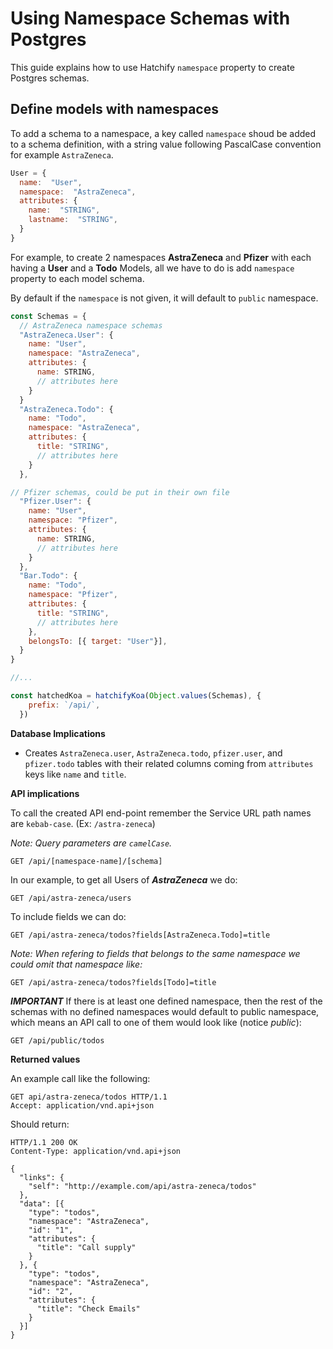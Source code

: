 # Using Namespace Schemas with Postgres

This guide explains how to use Hatchify `namespace` property to create Postgres schemas.


## Define models with namespaces

To add a schema to a namespace, a key called `namespace` shoud be added to a schema definition, with a string value following PascalCase convention for example `AstraZeneca`.


```javaScript
User = {
  name:  "User",
  namespace:  "AstraZeneca",
  attributes: {
    name:  "STRING",
    lastname:  "STRING",
  }
}
```

For example, to create 2 namespaces **AstraZeneca** and **Pfizer** with each having a **User** and a **Todo** Models, all we have to do is add `namespace` property to each model schema.

By default if the `namespace` is not given, it will default to `public` namespace. 


```javaScript
const Schemas = {
  // AstraZeneca namespace schemas
  "AstraZeneca.User": {
    name: "User",
    namespace: "AstraZeneca",
    attributes: {
      name: STRING,
      // attributes here
    }
  }
  "AstraZeneca.Todo": {
    name: "Todo",
    namespace: "AstraZeneca",
    attributes: {
      title: "STRING",
      // attributes here
    }
  },

// Pfizer schemas, could be put in their own file
  "Pfizer.User": {
    name: "User",
    namespace: "Pfizer",
    attributes: {
      name: STRING,
      // attributes here
    }
  },
  "Bar.Todo": {
    name: "Todo",
    namespace: "Pfizer",
    attributes: {
      title: "STRING",
      // attributes here
    },
    belongsTo: [{ target: "User"}],
  }
}

//...

const hatchedKoa = hatchifyKoa(Object.values(Schemas), {
    prefix: `/api/`,
  })
```

**Database Implications**

- Creates `AstraZeneca.user`, `AstraZeneca.todo`, `pfizer.user`, and `pfizer.todo` tables with their related columns coming from `attributes` keys like `name` and `title`.

**API implications**

To call the created API end-point remember the Service URL path names are `kebab-case`.  (Ex: `/astra-zeneca`)

 _Note: Query parameters are `camelCase`._

```
GET /api/[namespace-name]/[schema]
```

In our example, to get all Users of ***AstraZeneca*** we do:

```
GET /api/astra-zeneca/users
```

To include fields we can do:


```
GET /api/astra-zeneca/todos?fields[AstraZeneca.Todo]=title
```
_Note: When refering to fields that belongs to the same namespace we could omit that namespace like:_

```
GET /api/astra-zeneca/todos?fields[Todo]=title
```
***IMPORTANT*** If there is at least one defined namespace, then the rest of the schemas with no defined namespaces would default to public namespace, which means an API call to one of them would look like (notice *public*):

```
GET /api/public/todos
```

**Returned values**

An example call like the following:

```
GET api/astra-zeneca/todos HTTP/1.1
Accept: application/vnd.api+json
```

Should return:

```
HTTP/1.1 200 OK
Content-Type: application/vnd.api+json

{
  "links": {
    "self": "http://example.com/api/astra-zeneca/todos"
  },
  "data": [{
    "type": "todos",
    "namespace": "AstraZeneca",
    "id": "1",
    "attributes": {
      "title": "Call supply"
    }
  }, {
    "type": "todos",
    "namespace": "AstraZeneca",
    "id": "2",
    "attributes": {
      "title": "Check Emails"
    }
  }]
}
```
